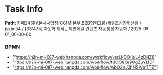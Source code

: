 # Task Info

**Path:** 카페24(주)\본사사업장\[CG]MI본부\B2B협력그룹\세일즈성장혁신팀 / jskim04 / [331475] 자동화 제작 _ 제안메일 컨텐츠 자동생성 자동화 / 2025-09-01_00-00-00

### BPMN
- ["https://n8n-mi-087-web.hanpda.com/workflow/verLkDQHuL4zDNZ8"
- "https://n8n-mi-087-web.hanpda.com/workflow/tQOQ8Qr9GgZuYLfD"
- "https://n8n-mi-087-web.hanpda.com/workflow/wbQ2nJ3hNSlVmTTZ"]

